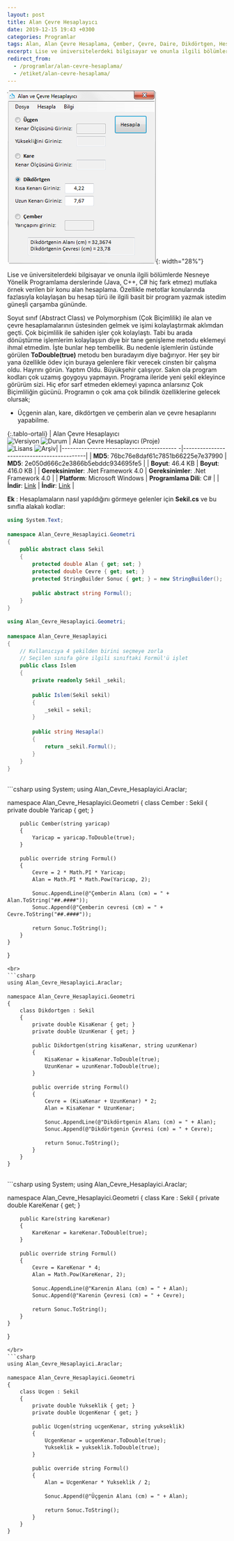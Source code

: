 ```yaml
---
layout: post
title: Alan Çevre Hesaplayıcı
date: 2019-12-15 19:43 +0300
categories: Programlar
tags: Alan, Alan Çevre Hesaplama, Çember, Çevre, Daire, Dikdörtgen, Hesaplama, Kare, Üçgen
excerpt: Lise ve üniversitelerdeki bilgisayar ve onunla ilgili bölümlerde Nesneye Yönelik Programlama derslerinde (Java, C++, C# hiç fark etmez) mutlaka örnek verilen bir konu alan hesaplama...
redirect_from:
  - /programlar/alan-cevre-hesaplama/
  - /etiket/alan-cevre-hesaplama/
---
```

![alan-cevre-hesaplayici](/images/programlar/alan-cevre-hesaplayici.png){: width="28%"}

Lise ve üniversitelerdeki bilgisayar ve onunla ilgili bölümlerde Nesneye Yönelik Programlama derslerinde (Java, C++, C# hiç fark etmez) mutlaka örnek verilen bir konu alan hesaplama. Özellikle metotlar konularında fazlasıyla kolaylaşan bu hesap türü ile ilgili basit bir program yazmak istedim güneşli çarşamba gününde. 

Soyut sınıf (Abstract Class) ve Polymorphism (Çok Biçimlilik) ile alan ve çevre hesaplamalarının üstesinden gelmek ve işimi kolaylaştırmak aklımdan geçti. Çok biçimlilik ile sahiden işler çok kolaylaştı. Tabi bu arada dönüştürme işlemlerim kolaylaşsın diye bir tane genişleme metodu eklemeyi ihmal etmedim. İşte bunlar hep tembellik. Bu nedenle işlemlerin üstünde görülen **ToDouble(true)** metodu ben buradayım diye bağırıyor. Her şey bir yana özellikle ödev için buraya gelenlere fikir verecek cinsten bir çalışma oldu. Hayrını görün. Yaptım Oldu. Büyükşehir çalışıyor. Sakın ola program kodları çok uzamış goygoyu yapmayın. Programa ileride yeni şekil ekleyince görürüm sizi. Hiç efor sarf etmeden eklemeyi yapınca anlarsınız Çok Biçimliliğin gücünü. Programın o çok ama çok bilindik özelliklerine gelecek olursak;

- Üçgenin alan, kare, dikdörtgen ve çemberin alan ve çevre hesaplarını yapabilme.

{:.tablo-ortali}
| Alan Çevre Hesaplayıcı<br>![Versiyon](https://img.shields.io/badge/Versiyon-1.08-blueviolet.svg?style=flat) ![Durum](https://img.shields.io/badge/Durum-Çalışıyor-success.svg?style=flat) | Alan Çevre Hesaplayıcı (Proje)<br>![Lisans](https://img.shields.io/badge/Lisans-MIT-blue.svg?style=flat) ![Arşiv](https://img.shields.io/badge/Arşiv-orange.svg?style=flat)|
|----------------------------------------- -|-------------------------------------------|
| **MD5**: 76bc76e8daf61c7851b66225e7e37990 | **MD5**: 2e050d666c2e3866b5ebddc934695fe5 | 
| **Boyut**: 46.4 KB                       | **Boyut**: 416.0 KB                         |
| **Gereksinimler**: .Net Framework 4.0     | **Gereksinimler**: .Net Framework 4.0     |
| **Platform**: Microsoft Windows           | **Programlama Dili**: C#                  |
| **İndir**: [Link](https://www.dropbox.com/s/sbjiz659xwohoeb/alan-cevre-hesaplayici.zip?dl=1)         | **İndir**: [Link](https://www.dropbox.com/s/4wq2lfj9ztx88kz/alan-cevre-hesaplayici-proje.zip?dl=1)                      |

**Ek** : Hesaplamaların nasıl yapıldığını görmeye gelenler için **Sekil.cs** ve bu sınıfla alakalı kodlar:

```csharp
using System.Text;

namespace Alan_Cevre_Hesaplayici.Geometri
{
    public abstract class Sekil
    {
        protected double Alan { get; set; }
        protected double Cevre { get; set; }
        protected StringBuilder Sonuc { get; } = new StringBuilder();

        public abstract string Formul();
    }
}
```


```csharp
using Alan_Cevre_Hesaplayici.Geometri;

namespace Alan_Cevre_Hesaplayici
{
    // Kullanıcıya 4 şekilden birini seçmeye zorla
    // Seçilen sınıfa göre ilgili sınıftaki Formül'ü işlet
    public class Islem
    {
        private readonly Sekil _sekil;

        public Islem(Sekil sekil)
        {
            _sekil = sekil;
        }

        public string Hesapla()
        {
            return _sekil.Formul();
        }
    }
}
```
<br>
```csharp
using System;
using Alan_Cevre_Hesaplayici.Araclar;

namespace Alan_Cevre_Hesaplayici.Geometri
{
    class Cember : Sekil
    {
        private double Yaricap { get; }

        public Cember(string yaricap)
        {
            Yaricap = yaricap.ToDouble(true);
        }

        public override string Formul()
        {
            Cevre = 2 * Math.PI * Yaricap;
            Alan = Math.PI * Math.Pow(Yaricap, 2);

            Sonuc.AppendLine(@"Çemberin Alanı (cm) = " + Alan.ToString("##.####"));
            Sonuc.Append(@"Çemberin cevresi (cm) = " + Cevre.ToString("##.####"));

            return Sonuc.ToString();
        }
    }
}
```
<br>
```csharp
using Alan_Cevre_Hesaplayici.Araclar;

namespace Alan_Cevre_Hesaplayici.Geometri
{
    class Dikdortgen : Sekil
    {
        private double KisaKenar { get; }
        private double UzunKenar { get; }

        public Dikdortgen(string kisaKenar, string uzunKenar)
        {
            KisaKenar = kisaKenar.ToDouble(true);
            UzunKenar = uzunKenar.ToDouble(true);
        }

        public override string Formul()
        {
            Cevre = (KisaKenar + UzunKenar) * 2;
            Alan = KisaKenar * UzunKenar;

            Sonuc.AppendLine(@"Dikdörtgenin Alanı (cm) = " + Alan);
            Sonuc.Append(@"Dikdörtgenin Çevresi (cm) = " + Cevre);

            return Sonuc.ToString();
        }
    }
}
```
<br>
```csharp
using System;
using Alan_Cevre_Hesaplayici.Araclar;

namespace Alan_Cevre_Hesaplayici.Geometri
{
    class Kare : Sekil
    {
        private double KareKenar { get; }

        public Kare(string kareKenar)
        {
            KareKenar = kareKenar.ToDouble(true);
        }

        public override string Formul()
        {
            Cevre = KareKenar * 4;
            Alan = Math.Pow(KareKenar, 2);

            Sonuc.AppendLine(@"Karenin Alanı (cm) = " + Alan);
            Sonuc.Append(@"Karenin Çevresi (cm) = " + Cevre);

            return Sonuc.ToString();
        }
    }
}
```
</br>
```csharp
using Alan_Cevre_Hesaplayici.Araclar;

namespace Alan_Cevre_Hesaplayici.Geometri
{
    class Ucgen : Sekil
    {
        private double Yukseklik { get; }
        private double UcgenKenar { get; }

        public Ucgen(string ucgenKenar, string yukseklik)
        {
            UcgenKenar = ucgenKenar.ToDouble(true);
            Yukseklik = yukseklik.ToDouble(true);
        }

        public override string Formul()
        {
            Alan = UcgenKenar * Yukseklik / 2;
            
            Sonuc.Append(@"Üçgenin Alanı (cm) = " + Alan);

            return Sonuc.ToString();
        }
    }
}
```